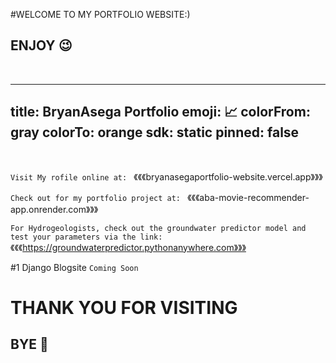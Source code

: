 #WELCOME TO MY PORTFOLIO WEBSITE:)
## ENJOY 😉 
<br>

---
title: BryanAsega Portfolio
emoji: 📈
colorFrom: gray
colorTo: orange
sdk: static
pinned: false
---
<br>

```Visit My rofile online at: ``` 《《《bryanasegaportfolio-website.vercel.app》》》<br>


```Check out for my portfolio project at: ``` 《《《aba-movie-recommender-app.onrender.com》》》<br>

```For Hydrogeologists, check out the groundwater predictor model and test your parameters via the link: ``` 《《《https://groundwaterpredictor.pythonanywhere.com》》》

#1 Django Blogsite
```Coming Soon```

# THANK YOU FOR VISITING
## BYE 👋 